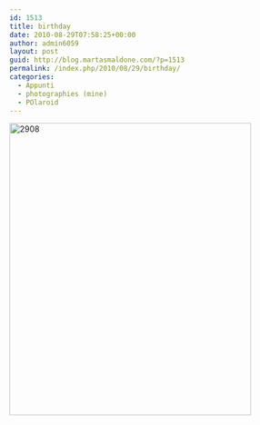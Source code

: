 ```yaml
---
id: 1513
title: birthday
date: 2010-08-29T07:58:25+00:00
author: admin6059
layout: post
guid: http://blog.martasmaldone.com/?p=1513
permalink: /index.php/2010/08/29/birthday/
categories:
  - Appunti
  - photographies (mine)
  - POlaroid
---
```

[<img class="aligncenter size-full wp-image-1512" title="2908" src="http://blog.martasmaldone.eu/wp-content/uploads/2010/10/2908.jpeg" alt="2908" width="425" height="515" srcset="http://blog.martasmaldone.eu/wp-content/uploads/2010/10/2908.jpeg 425w, http://blog.martasmaldone.eu/wp-content/uploads/2010/10/2908-248x300.jpeg 248w" sizes="(max-width: 425px) 100vw, 425px" />](http://blog.martasmaldone.eu/wp-content/uploads/2010/10/2908.jpeg)